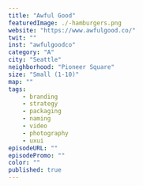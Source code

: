 ```yaml
---
title: "Awful Good"
featuredImage: ./-hamburgers.png
website: "https://www.awfulgood.co/"
twit: ""
inst: "awfulgoodco"
category: "A"
city: "Seattle"
neighborhood: "Pioneer Square"
size: "Small (1-10)"
map: ""
tags:
    - branding 
    - strategy
    - packaging
    - naming
    - video
    - photography
    - uxui
episodeURL: ""
episodePromo: ""
color: ""
published: true
---
```


